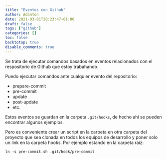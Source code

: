 ```yaml
---
title: "Eventos con Github"
author: Adanton
date: 2021-03-01T20:23:47+01:00
draft: false
tags: ["github"]
categories: []
toc: false
backtotop: true
disable_comments: true
---
```


Se trata de ejecutar comandos basados en eventos relacionados con el respositorio de Github que estoy trabahando.
<!--more-->

Puedo ejecutar comandos ante cualquier evento del repositorio:
- prepare-commit
- pre-commit
- update
- post-update
- etc.

Estos eventos se guardan en la carpeta `.git/hooks`, de hecho ahí se pueden encontrar algunos ejemplos.

Pero es conveniente crear un script en la carpeta en otra carpeta del proyecto que sea clonada en todos los equipos de desarrollo y poner solo un link en la carpeta hooks. Por ejemplo estando en la carpeta raiz:
```
ln -s pre-commit.sh .git/hook/pre-commit
```


